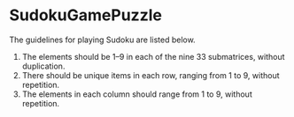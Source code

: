 # SudokuGamePuzzle

The guidelines for playing Sudoku are listed below.

1. The elements should be 1–9 in each of the nine 33 submatrices, without duplication.
2. There should be unique items in each row, ranging from 1 to 9, without repetition.
3. The elements in each column should range from 1 to 9, without repetition.

